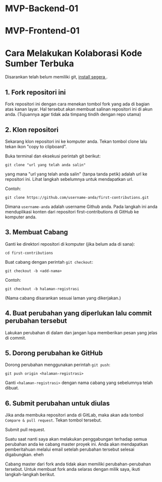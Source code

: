 # MVP-Backend-01

# MVP-Frontend-01

# Cara Melakukan Kolaborasi Kode Sumber Terbuka
 
Disarankan telah belum memiliki git, [ install segera ]( https://git-scm.com/downloads ).

## 1. Fork repositori ini

Fork repositori ini dengan cara menekan tombol fork yang ada di bagian atas kanan layar.
Hal tersebut akan membuat salinan repositori ini di akun anda. (Tujuannya agar tidak ada timpang tindih dengan repo utama)

## 2. Klon repositori

Sekarang klon repositori ini ke komputer anda. Tekan tombol clone lalu tekan ikon "copy to clipboard".

Buka terminal dan eksekusi perintah git berikut:

```
git clone "url yang telah anda salin"
```
yang mana "url yang telah anda salin" (tanpa tanda petik) adalah url ke repositori ini. Lihat langkah sebelumnya untuk mendapatkan url.

Contoh:
```
git clone https://github.com/username-anda/first-contributions.git
```
Dimana `username-anda` adalah username Github anda. Pada langkah ini anda menduplikasi konten dari repositori first-contributions di GitHub ke komputer anda.

## 3. Membuat Cabang

Ganti ke direktori repositori di komputer (jika belum ada di sana):

```
cd first-contributions
```
Buat cabang dengan perintah `git checkout`:
```
git checkout -b <add-nama>
```

Contoh:
```
git checkout -b halaman-registrasi
```
(Nama cabang disarankan sesuai laman yang dikerjakan.)

## 4. Buat perubahan yang diperlukan lalu commit perubahan tersebut

Lakukan perubahan di dalam  dan jangan lupa memberikan pesan yang jelas di commit.


## 5. Dorong perubahan ke GitHub

Dorong perubahan menggunakan perintah `git push`:
```
git push origin <halaman-registrasi>
```
Ganti `<halaman-registrasi>` dengan nama cabang yang sebelumnya telah dibuat.

## 6. Submit perubahan untuk diulas

Jika anda membuka repositori anda di GitLab, maka akan ada tombol `Compare & pull request`. Tekan tombol tersebut.

Submit pull request.

Suatu saat nanti saya akan melakukan penggabungan terhadap semua perubahan anda ke cabang master proyek ini. Anda akan mendapatkan pemberitahuan melalui email setelah perubahan tersebut selesai digabungkan. eheh

Cabang master dari fork anda tidak akan memiliki perubahan-perubahan tersebut. Untuk membuat fork anda selaras dengan milik saya, ikuti langkah-langkah berikut.

